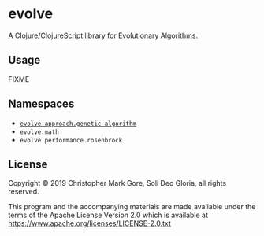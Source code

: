 # evolve

A Clojure/ClojureScript library for Evolutionary Algorithms.

## Usage

FIXME

## Namespaces

* [`evolve.approach.genetic-algorithm`](doc/approach/genetic-algorithm.md)
* `evolve.math`
* `evolve.performance.rosenbrock`

## License

Copyright © 2019 Christopher Mark Gore, Soli Deo Gloria, all rights reserved.

This program and the accompanying materials are made available under the
terms of the Apache License Version 2.0 which is available at
https://www.apache.org/licenses/LICENSE-2.0.txt
